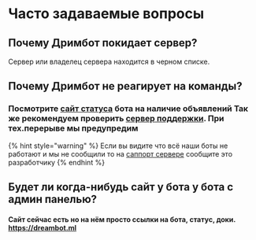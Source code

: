 # Часто задаваемые вопросы

## **Почему Дримбот покидает сервер?**

Сервер или владелец сервера находится в черном списке.

## **Почему Дримбот не реагирует на команды?**  <a id="pochemu-rinona-ne-reagiruet-na-komandy"></a>



### Посмотрите [сайт статуса](https://status.dreambot.ml/) бота на наличие объявлений Так же рекомендуем проверить [сервер поддержки](https://discord.gg/tp8Mytu). При тех.перерыве мы предупредим <a id="2-6-2"></a>

{% hint style="warning" %}
Если вы видите что всё наши боты не работают и мы не сообщили то на [саппорт сервере](https://discord.gg/tp8Mytu) сообщите это разработчику
{% endhint %}

## Будет ли когда-нибудь сайт у бота у бота с админ панелью?

#### Сайт сейчас есть но на нём просто ссылки на бота, статус, доки. https://dreambot.ml

